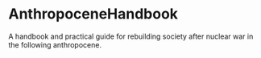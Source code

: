 # AnthropoceneHandbook
A handbook and practical guide for rebuilding society after nuclear war in the following anthropocene.
